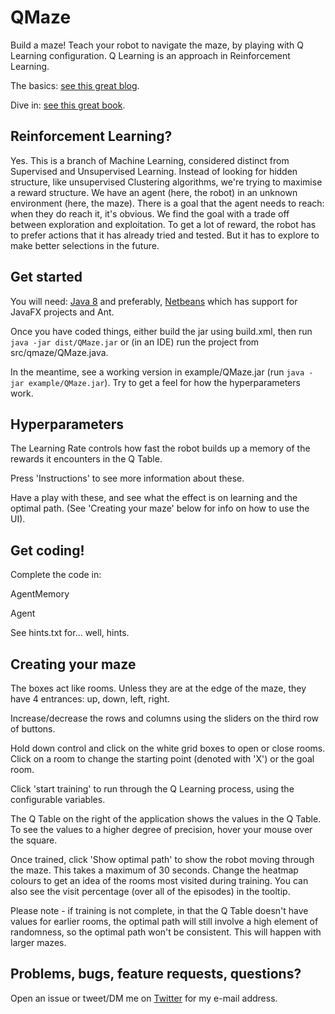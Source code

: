 # QMaze

Build a maze! Teach your robot to navigate the maze, by playing with Q Learning configuration. Q Learning is an approach in Reinforcement Learning.

The basics: [see this great blog](http://mnemstudio.org/path-finding-q-learning-tutorial.htm).

Dive in: [see this great book](https://mitpress.mit.edu/books/reinforcement-learning).

## Reinforcement Learning?

Yes. This is a branch of Machine Learning, considered distinct from Supervised and Unsupervised Learning.
Instead of looking for hidden structure, like unsupervised Clustering algorithms, we're trying to maximise a reward structure. We have an agent (here, the robot) in an unknown environment (here, the maze). There is a goal that the agent needs to reach: when they do reach it, it's obvious.
We find the goal with a trade off between exploration and exploitation. To get a lot of reward, the robot has to prefer actions that it has already tried and tested. But it has to explore to make better selections in the future.

## Get started

You will need: [Java 8](http://www.oracle.com/technetwork/java/javase/downloads/jdk8-downloads-2133151.html) and preferably, [Netbeans](https://netbeans.org/) which has support for JavaFX projects and Ant.

Once you have coded things, either build the jar using build.xml, then run `java -jar dist/QMaze.jar` or (in an IDE) run the project from src/qmaze/QMaze.java.

In the meantime, see a working version in example/QMaze.jar (run `java -jar example/QMaze.jar`). Try to get a feel for how the hyperparameters work.

## Hyperparameters

The Learning Rate controls how fast the robot builds up a memory of the rewards it encounters in the Q Table.

Press 'Instructions' to see more information about these.

Have a play with these, and see what the effect is on learning and the optimal path. (See 'Creating your maze' below for info on how to use the UI).

## Get coding!

Complete the code in:

AgentMemory

Agent

See hints.txt for... well, hints.



## Creating your maze

The boxes act like rooms. Unless they are at the edge of the maze, they have 4 entrances: up, down, left, right.

Increase/decrease the rows and columns using the sliders on the third row of buttons. 

Hold down control and click on the white grid boxes to open or close rooms. Click on a room to change the starting point (denoted with 'X') or the goal room.

Click 'start training' to run through the Q Learning process, using the configurable variables.

The Q Table on the right of the application shows the values in the Q Table. To see the values to a higher degree of precision, hover your mouse over the square.

Once trained, click 'Show optimal path' to show the robot moving through the maze. This takes a maximum of 30 seconds. Change the heatmap colours to get an idea of the rooms most visited during training. You can also see the visit percentage (over all of the episodes) in the tooltip.

Please note - if training is not complete, in that the Q Table doesn't have values for earlier rooms, the optimal path will still involve a high element of randomness, so the optimal path won't be consistent. This will happen with larger mazes.


## Problems, bugs, feature requests, questions?

Open an issue or tweet/DM me on [Twitter](https://twitter.com/katharineCodes) for my e-mail address.
